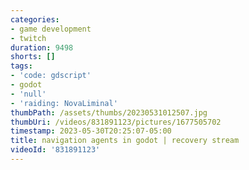 ```yaml
---
categories:
- game development
- twitch
duration: 9498
shorts: []
tags:
- 'code: gdscript'
- godot
- 'null'
- 'raiding: NovaLiminal'
thumbPath: /assets/thumbs/20230531012507.jpg
thumbUri: /videos/831891123/pictures/1677505702
timestamp: 2023-05-30T20:25:07-05:00
title: navigation agents in godot | recovery stream
videoId: '831891123'
---
```

